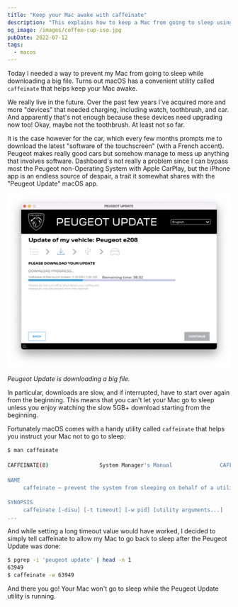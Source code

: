 ```yaml
---
title: "Keep your Mac awake with caffeinate"
description: "This explains how to keep a Mac from going to sleep using a simple command"
og_image: /images/coffee-cup-iso.jpg
pubDate: 2022-07-12
tags:
  - macos
---
```


Today I needed a way to prevent my Mac from going to sleep while downloading a big file. Turns out macOS has a convenient utility called `caffeinate` that helps keep your Mac awake.

<!--more-->

We really live in the future. Over the past few years I've acquired more and more "devices" that needed charging, including watch, toothbrush, and car. And apparently that's not enough because these devices need upgrading now too! Okay, maybe not the toothbrush. At least not so far.

It is the case however for the car, which every few months prompts me to download the latest "software of the touchscreen" (with a French accent). Peugeot makes really good cars but somehow manage to mess up anything that involves software. Dashboard's not really a problem since I can bypass most the Peugeot non-Operating System with Apple CarPlay, but the iPhone app is an endless source of despair, a trait it somewhat shares with the "Peugeot Update" macOS app.

![image](./images/peugeot-update.png)

_Peugeot Update is downloading a big file._

In particular, downloads are slow, and if interrupted, have to start over again from the beginning. This means that you can't let your Mac go to sleep unless you enjoy watching the slow 5GB+ download starting from the beginning.

Fortunately macOS comes with a handy utility called `caffeinate` that helps you instruct your Mac not to go to sleep:

```bash
$ man caffeinate

CAFFEINATE(8)                System Manager's Manual               CAFFEINATE(8)

NAME
     caffeinate – prevent the system from sleeping on behalf of a utility

SYNOPSIS
     caffeinate [-disu] [-t timeout] [-w pid] [utility arguments...]
...
```

And while setting a long timeout value would have worked, I decided to simply tell caffeinate to allow my Mac to go back to sleep after the Peugeot Update was done:

```bash
$ pgrep -i 'peugeot update' | head -n 1
63949
$ caffeinate -w 63949
```

And there you go! Your Mac won't go to sleep while the Peugeot Update utility is running.
